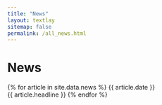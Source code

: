```yaml
---
title: "News"
layout: textlay
sitemap: false
permalink: /all_news.html
---
```


# News

{% for article in site.data.news %}
{{ article.date }} <br> {{ article.headline }}
{% endfor %}

